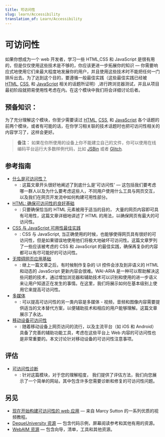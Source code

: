 ```yaml
---
title: 可访问性
slug: learn/Accessibility
translation_of: Learn/Accessibility
---
```

# 可访问性

如果你想成为一个 web 开发者，学习一些 HTML,CSS 和 JavaScript 是很有用的，但是仅仅使用这些技术是不够的，你应该更进一步拓展你的知识 — 你需要响应式地使用它们来最大程度地发展你的用户，并且使用这些技术时不能把任何一门排斥出去。为了达到这个目的，要遵循一般最佳实践（这些最佳实践已经被 [HTML](/zh-CN/docs/Learn/HTML), [CSS](/zh-CN/docs/Learn/CSS), 和 [JavaScript](/zh-CN/docs/Learn/JavaScript) 相关的话题所证明）,进行跨浏览器测试，并且从项目最初阶段就把易使用性考虑在内。在这个模块中我们将会详细讨论后者。

## 预备知识：

为了充分理解这个模块，你至少需要读过 [HTML](/zh-CN/docs/Learn/HTML), [CSS](/zh-CN/docs/Learn/CSS), 和 [JavaScript](/zh-CN/docs/Learn/JavaScript) 各个话题的前两个模块，或者有可能的话，在你学习相关联的技术话题时也把可访问性相关的内容学习了，这样会更好。

> **备注：** 如果在你所使用的设备上你不能建立自己的文件，你可以使用在线编码平台运行大多数样例代码，比如 [JSBin](http://jsbin.com/) 或者 [Glitch](https://glitch.com/).

## 参考指南

- [什么是可访问性？](/zh-CN/docs/Learn/Accessibility/What_is_accessibility)
  - : 这篇文章开头很好地阐述了到底什么是'可访问性' — 这包括我们要考虑哪一群人以及为什么要考虑这些人，不同用户使用什么工具与网页交互，以及我们在网页开发流中如何构建可用性部分。
- [HTML: 确保可访问性的良好基础](/zh-CN/docs/Learn/Accessibility/HTML)
  - : 只要确保恰当的 HTML 元素被用于适当的目的， 大量的网页内容即可具有可用性，这篇文章详细地讲述了 HTML 的用法，以确保网页有最大的可访问性。
- [CSS 与 JavaScript 可用性最佳实践](/zh-CN/docs/Learn/Accessibility/CSS_and_JavaScript)
  - : CSS 与 JavaScript, 当正确使用的时候，也能够使得网页具有很好的可访问性，但是如果错误地使用他们将极大地破坏可访问性。这篇文章罗列了一些应该被考虑的 CSS 和 JavaScript 的最佳实践，确保再复杂的内容都可以有尽可能好的可访问性。
- [无障碍网页应用基础](/zh-CN/docs/Learn/Accessibility/WAI-ARIA_basics)
  - : 继上一篇文章之后，有时候制作复杂的 UI 控件会涉及到非语义的 HTML 和动态的 JavaScript 更新内容会很难。WAI-ARIA 是一种可以帮助解决这些问题的技术，通过增加浏览器和辅助技术可以识别和使用的进一步语义来让用户知道正在发生的事情。在这里，我们将展示如何在基本级别上使用它来提高可访问性。
- [多媒体](/zh-CN/docs/Learn/Accessibility/Multimedia)
  - : 可以提高可访问性的另一类内容是多媒体 - 视频，音频和图像内容需要提供适当的文本替代方案，以便辅助技术和相应的用户能够理解。这篇文章展示了永达。
- [移动设备可访问性](/zh-CN/docs/Learn/Accessibility/Mobile)
  - : 随着移动设备上网页访问的流行，以及主流平台（如 iOS 和 Android）具备了完善的辅助功能工具，考虑在这些平台上 Web 内容的可访问性也是非常重要的。本文讨论针对移动设备的可访问性注意事项。

## 评估

- [可访问性诊断](/zh-CN/docs/Learn/Accessibility/Accessibility_troubleshooting)
  - : 针对这篇模块，对于您的理解程度， 我们提供了评估方法，我们向您展示了一个简单的网站，其中包含许多您需要诊断和修复的可访问性问题。

## 另见

- [现在开始构建可访问性的 web 应用](https://egghead.io/courses/start-building-accessible-web-applications-today) — 来自 Marcy Sutton 的一系列优质的视频教程。
- [DequeUniversity 资源](https://dequeuniversity.com/resources/) — 包含代码示例，屏幕阅读参考和其他有用的资源。
- [WebAIM 资源](http://webaim.org/resources/) — 包含向导，清单，工具和其他资源。
